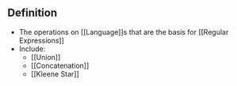 ## Definition
- The operations on [[Language]]s that are the basis for [[Regular Expressions]]
- Include:
	- [[Union]]
	- [[Concatenation]]
	- [[Kleene Star]]